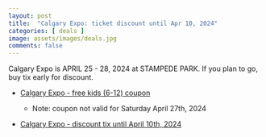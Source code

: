 ```yaml
---
layout: post
title:  "Calgary Expo: ticket discount until Apr 10, 2024"
categories: [ deals ]
image: assets/images/deals.jpg
comments: false
---
```


Calgary Expo is APRIL 25 - 28, 2024 at STAMPEDE PARK.  If you plan to go, buy tix early for discount.


- [Calgary Expo - free kids (6-12) coupon](https://fanexpohq.com/calgaryexpo/discounts-coupons/)
    - Note: coupon not valid for Saturday April 27th, 2024


- [Calgary Expo - discount tix until April 10th, 2024](https://fanexpohq.com/calgaryexpo/buy-tickets/)

